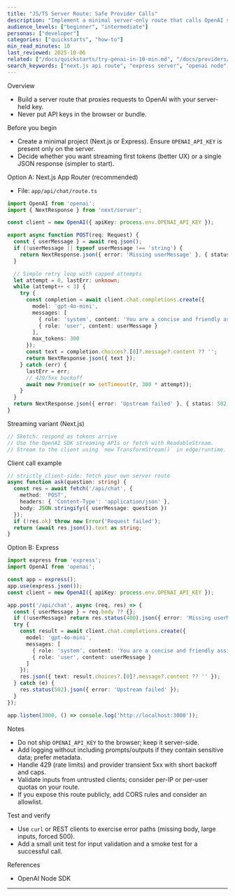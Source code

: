 ```yaml
---
title: "JS/TS Server Route: Safe Provider Calls"
description: "Implement a minimal server-only route that calls OpenAI safely with retries and no client-side keys."
audience_levels: ["beginner", "intermediate"]
personas: ["developer"]
categories: ["quickstarts", "how-to"]
min_read_minutes: 10
last_reviewed: 2025-10-06
related: ["/docs/quickstarts/try-genai-in-10-min.md", "/docs/providers/security-best-practices.md", "/docs/providers/openai/auth-models-limits.md"]
search_keywords: ["next.js api route", "express server", "openai node", "no client key", "rate limits"]
---
```


Overview

- Build a server route that proxies requests to OpenAI with your server-held key.
- Never put API keys in the browser or bundle.

Before you begin

- Create a minimal project (Next.js or Express). Ensure `OPENAI_API_KEY` is present only on the server.
- Decide whether you want streaming first tokens (better UX) or a single JSON response (simpler to start).

Option A: Next.js App Router (recommended)

- File: `app/api/chat/route.ts`

```ts
import OpenAI from 'openai';
import { NextResponse } from 'next/server';

const client = new OpenAI({ apiKey: process.env.OPENAI_API_KEY });

export async function POST(req: Request) {
  const { userMessage } = await req.json();
  if (!userMessage || typeof userMessage !== 'string') {
    return NextResponse.json({ error: 'Missing userMessage' }, { status: 400 });
  }

  // Simple retry loop with capped attempts
  let attempt = 0, lastErr: unknown;
  while (attempt++ < 3) {
    try {
      const completion = await client.chat.completions.create({
        model: 'gpt-4o-mini',
        messages: [
          { role: 'system', content: 'You are a concise and friendly assistant.' },
          { role: 'user', content: userMessage }
        ],
        max_tokens: 300
      });
      const text = completion.choices?.[0]?.message?.content ?? '';
      return NextResponse.json({ text });
    } catch (err) {
      lastErr = err;
      // 429/5xx backoff
      await new Promise(r => setTimeout(r, 300 * attempt));
    }
  }
  return NextResponse.json({ error: 'Upstream failed' }, { status: 502 });
}
```

Streaming variant (Next.js)

```ts
// Sketch: respond as tokens arrive
// Use the OpenAI SDK streaming APIs or fetch with ReadableStream.
// Stream to the client using `new TransformStream()` in edge/runtime.
```

Client call example

```ts
// strictly client-side: fetch your own server route
async function ask(question: string) {
  const res = await fetch('/api/chat', {
    method: 'POST',
    headers: { 'Content-Type': 'application/json' },
    body: JSON.stringify({ userMessage: question })
  });
  if (!res.ok) throw new Error('Request failed');
  return (await res.json()).text as string;
}
```

Option B: Express

```ts
import express from 'express';
import OpenAI from 'openai';

const app = express();
app.use(express.json());
const client = new OpenAI({ apiKey: process.env.OPENAI_API_KEY });

app.post('/api/chat', async (req, res) => {
  const { userMessage } = req.body ?? {};
  if (!userMessage) return res.status(400).json({ error: 'Missing userMessage' });
  try {
    const result = await client.chat.completions.create({
      model: 'gpt-4o-mini',
      messages: [
        { role: 'system', content: 'You are a concise and friendly assistant.' },
        { role: 'user', content: userMessage }
      ]
    });
    res.json({ text: result.choices?.[0]?.message?.content ?? '' });
  } catch (e) {
    res.status(502).json({ error: 'Upstream failed' });
  }
});

app.listen(3000, () => console.log('http://localhost:3000'));
```

Notes

- Do not ship `OPENAI_API_KEY` to the browser; keep it server-side.
- Add logging without including prompts/outputs if they contain sensitive data; prefer metadata.
- Handle 429 (rate limits) and provider transient 5xx with short backoff and caps.
- Validate inputs from untrusted clients; consider per-IP or per-user quotas on your route.
- If you expose this route publicly, add CORS rules and consider an allowlist.

Test and verify

- Use `curl` or REST clients to exercise error paths (missing body, large inputs, forced 500).
- Add a small unit test for input validation and a smoke test for a successful call.

References

- OpenAI Node SDK
---
